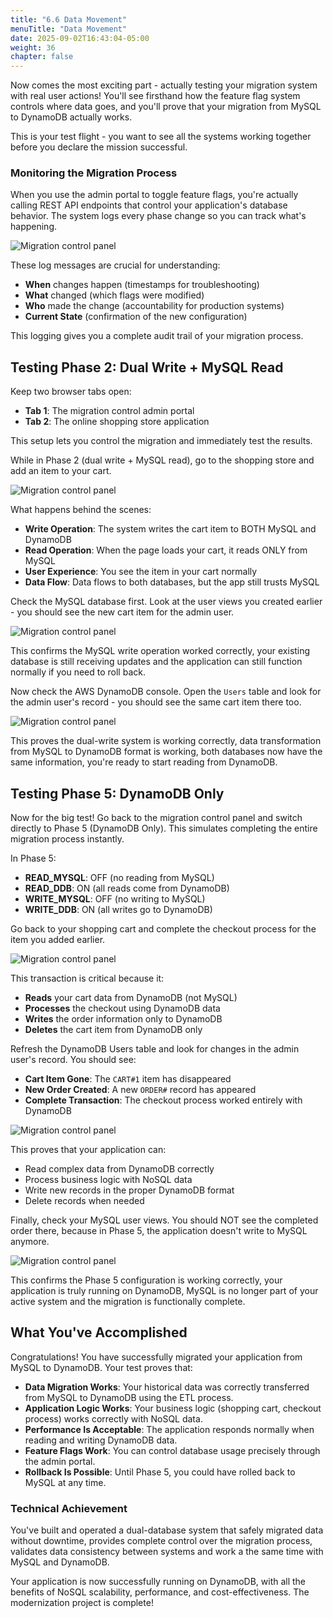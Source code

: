 ```yaml
---
title: "6.6 Data Movement"
menuTitle: "Data Movement"
date: 2025-09-02T16:43:04-05:00
weight: 36
chapter: false
---
```


Now comes the most exciting part - actually testing your migration system with real user actions! You'll see firsthand how the feature flag system controls where data goes, and you'll prove that your migration from MySQL to DynamoDB actually works.

This is your test flight - you want to see all the systems working together before you declare the mission successful.

### Monitoring the Migration Process

When you use the admin portal to toggle feature flags, you're actually calling REST API endpoints that control your application's database behavior. The system logs every phase change so you can track what's happening.

![Migration control panel](/static/images/modernizr/6/stage06-26.png)

These log messages are crucial for understanding:
- **When** changes happen (timestamps for troubleshooting)
- **What** changed (which flags were modified)
- **Who** made the change (accountability for production systems)
- **Current State** (confirmation of the new configuration)

This logging gives you a complete audit trail of your migration process.

## Testing Phase 2: Dual Write + MySQL Read

Keep two browser tabs open:
- **Tab 1**: The migration control admin portal 
- **Tab 2**: The online shopping store application

This setup lets you control the migration and immediately test the results.

While in Phase 2 (dual write + MySQL read), go to the shopping store and add an item to your cart.

![Migration control panel](/static/images/modernizr/6/stage06-27.png)

What happens behind the scenes:
- **Write Operation**: The system writes the cart item to BOTH MySQL and DynamoDB
- **Read Operation**: When the page loads your cart, it reads ONLY from MySQL
- **User Experience**: You see the item in your cart normally
- **Data Flow**: Data flows to both databases, but the app still trusts MySQL

Check the MySQL database first. Look at the user views you created earlier - you should see the new cart item for the admin user.

![Migration control panel](/static/images/modernizr/6/stage06-28.png)

This confirms the MySQL write operation worked correctly, your existing database is still receiving updates and the application can still function normally if you need to roll back.

Now check the AWS DynamoDB console. Open the `Users` table and look for the admin user's record - you should see the same cart item there too.

![Migration control panel](/static/images/modernizr/6/stage06-29.png)

This proves the dual-write system is working correctly, data transformation from MySQL to DynamoDB format is working, both databases now have the same information, you're ready to start reading from DynamoDB.

## Testing Phase 5: DynamoDB Only

Now for the big test! Go back to the migration control panel and switch directly to Phase 5 (DynamoDB Only). This simulates completing the entire migration process instantly.

In Phase 5:
- **READ_MYSQL**: OFF (no reading from MySQL)
- **READ_DDB**: ON (all reads come from DynamoDB)  
- **WRITE_MYSQL**: OFF (no writing to MySQL)
- **WRITE_DDB**: ON (all writes go to DynamoDB)

Go back to your shopping cart and complete the checkout process for the item you added earlier.

![Migration control panel](/static/images/modernizr/6/stage06-30.png)

This transaction is critical because it:
- **Reads** your cart data from DynamoDB (not MySQL)
- **Processes** the checkout using DynamoDB data
- **Writes** the order information only to DynamoDB
- **Deletes** the cart item from DynamoDB only

Refresh the DynamoDB Users table and look for changes in the admin user's record. You should see:

- **Cart Item Gone**: The `CART#1` item has disappeared
- **New Order Created**: A new `ORDER#` record has appeared
- **Complete Transaction**: The checkout process worked entirely with DynamoDB

![Migration control panel](/static/images/modernizr/6/stage06-31.png)

This proves that your application can:
- Read complex data from DynamoDB correctly
- Process business logic with NoSQL data
- Write new records in the proper DynamoDB format
- Delete records when needed

Finally, check your MySQL user views. You should NOT see the completed order there, because in Phase 5, the application doesn't write to MySQL anymore.

![Migration control panel](/static/images/modernizr/6/stage06-32.png)

This confirms the Phase 5 configuration is working correctly, your application is truly running on DynamoDB, MySQL is no longer part of your active system and the migration is functionally complete.

## What You've Accomplished

Congratulations! You have successfully migrated your application from MySQL to DynamoDB. Your test proves that:

- **Data Migration Works**: Your historical data was correctly transferred from MySQL to DynamoDB using the ETL process.
- **Application Logic Works**: Your business logic (shopping cart, checkout process) works correctly with NoSQL data.
- **Performance Is Acceptable**: The application responds normally when reading and writing DynamoDB data.
- **Feature Flags Work**: You can control database usage precisely through the admin portal.
- **Rollback Is Possible**: Until Phase 5, you could have rolled back to MySQL at any time.

### Technical Achievement

You've built and operated a dual-database system that safely migrated data without downtime, provides complete control over the migration process, validates data consistency between systems and work a the same time with MySQL and DynamoDB.

Your application is now successfully running on DynamoDB, with all the benefits of NoSQL scalability, performance, and cost-effectiveness. The modernization project is complete!

